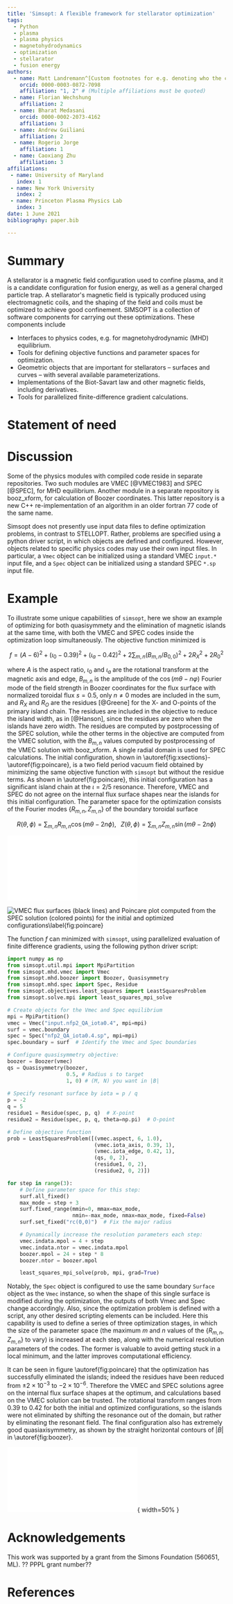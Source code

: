 ```yaml
---
title: 'Simsopt: A flexible framework for stellarator optimization'
tags:
  - Python
  - plasma
  - plasma physics
  - magnetohydrodynamics
  - optimization
  - stellarator
  - fusion energy
authors:
  - name: Matt Landremann^[Custom footnotes for e.g. denoting who the corresponding author is can be included like this.]
    orcid: 0000-0003-0872-7098
    affiliation: "1, 2" # (Multiple affiliations must be quoted)
  - name: Florian Wechshung
    affiliation: 2
  - name: Bharat Medasani
    orcid: 0000-0002-2073-4162
    affiliation: 3
  - name: Andrew Guiliani
    affiliation: 2
  - name: Rogerio Jorge
    affiliation: 1
  - name: Caoxiang Zhu
    affiliation: 3
affiliations:
 - name: University of Maryland 
   index: 1
 - name: New York University
   index: 2
 - name: Princeton Plasma Physics Lab
   index: 3
date: 1 June 2021
bibliography: paper.bib

---
```


# Summary

[//]: # (JOSS guidelines: A summary describing the high-level functionality and purpose of the software for a diverse, non-specialist audience.)

A stellarator is a magnetic field configuration used to confine
plasma, and it is a candidate configuration for fusion energy, as well
as a general charged particle trap.  A stellarator's magnetic field is
typically produced using electromagnetic coils, and the shaping of the
field and coils must be optimized to achieve good confinement.
SIMSOPT is a collection of software components for carrying out these
optimizations.  These components include

- Interfaces to physics codes, e.g. for magnetohydrodynamic (MHD) equilibrium.
- Tools for defining objective functions and parameter spaces for optimization.
- Geometric objects that are important for stellarators – surfaces and curves – with several available parameterizations.
- Implementations of the Biot-Savart law and other magnetic fields, including derivatives.
- Tools for parallelized finite-difference gradient calculations.




# Statement of need

[//]: # (Should include references "to other software addressing related needs.")



# Discussion

Some of the physics modules with compiled code reside in separate
repositories. Two such modules are VMEC [@VMEC1983] and
SPEC [@SPEC], for MHD equilibrium.  Another module in a separate
repository is booz_xform, for calculation of Boozer coordinates.  This
latter repository is a new C++ re-implementation of an algorithm in an
older fortran 77 code of the same name.

Simsopt does not presently use input data files to define optimization
problems, in contrast to STELLOPT. Rather, problems are specified
using a python driver script, in which objects are defined and
configured. However, objects related to specific physics codes may use
their own input files. In particular, a `Vmec` object can be
initialized using a standard VMEC `input.*` input file, and a `Spec`
object can be initialized using a standard SPEC `*.sp` input file.


# Example

To illustrate some unique capabilities of `simsopt`, here we show an
example of optimizing for both quasisymmety and the elimination of
magnetic islands at the same time, with both the VMEC and SPEC codes
inside the optimization loop simultaneously. The objective function
minimized is

$$f=(A-6)^2 + (\iota_0-0.39)^2 + (\iota_a-0.42)^2 + 2\sum_{m,n} (B_{m,n}/B_{0,0})^2 + 2R_X^2 + 2R_0^2$$

where $A$ is the aspect ratio, $\iota_0$ and $\iota_a$ are the
rotational transform at the magnetic axis and edge, $B_{m,n}$ is the
amplitude of the $\cos(m\theta-n\varphi)$ Fourier mode of the field
strength in Boozer coordinates for the flux surface with normalized
toroidal flux $s=0.5$, only $n \ne 0$ modes are included in the sum,
and $R_X$ and $R_O$ are the residues [@Greene] for the X- and O-points
of the primary island chain.  The residues are included in the
objective to reduce the island width, as in [@Hanson], since the
residues are zero when the islands have zero width.  The residues are
computed by postprocessing of the SPEC solution, while the other terms
in the objective are computed from the VMEC solution, with the
$B_{m,n}$ values computed by postprocessing of the VMEC solution with
booz_xform.  A single radial domain is used for SPEC calculations. The
initial configuration, shown in
\autoref{fig:xsections}-\autoref{fig:poincare}, is a two field period
vacuum field obtained by minimizing the same objective function with
`simsopt` but without the residue terms.  As shown in
\autoref{fig:poincare}, this initial configuration has a significant
island chain at the $\iota=2/5$ resonance. Therefore, VMEC and SPEC do
not agree on the internal flux surface shapes near the islands for
this initial configuration.  The parameter space for the optimization
consists of the Fourier modes $\{R_{m,n},\,Z_{m,n}\}$ of the boundary
toroidal surface

$$R(\theta,\phi) = \sum_{m,n}R_{m,n}\cos(m\theta-2n\phi), \;\;\; Z(\theta,\phi) = \sum_{m,n}Z_{m,n}\sin(m\theta-2n\phi)$$

![Initial and optimized stellarator shapes\label{fig:xsections}](20210530-01-014-combinedVmecSpecOpt_xsections.pdf)

![VMEC flux surfaces (black lines) and Poincare plot computed from the
 SPEC solution (colored points) for the initial and optimized
 configurations\label{fig:poincare}](20210530-01-014-combinedVmecSpecOpt_poincare.png)

The function $f$ can minimized with `simsopt`, using parallelized
evaluation of finite difference gradients, using the following python
driver script:

~~~python
import numpy as np
from simsopt.util.mpi import MpiPartition
from simsopt.mhd.vmec import Vmec
from simsopt.mhd.boozer import Boozer, Quasisymmetry
from simsopt.mhd.spec import Spec, Residue
from simsopt.objectives.least_squares import LeastSquaresProblem
from simsopt.solve.mpi import least_squares_mpi_solve

# Create objects for the Vmec and Spec equilibrium
mpi = MpiPartition()
vmec = Vmec("input.nfp2_QA_iota0.4", mpi=mpi)
surf = vmec.boundary
spec = Spec("nfp2_QA_iota0.4.sp", mpi=mpi)
spec.boundary = surf  # Identify the Vmec and Spec boundaries

# Configure quasisymmetry objective:
boozer = Boozer(vmec)
qs = Quasisymmetry(boozer,
                   0.5, # Radius s to target
                   1, 0) # (M, N) you want in |B|
		   
# Specify resonant surface by iota = p / q
p = -2
q = 5
residue1 = Residue(spec, p, q)  # X-point
residue2 = Residue(spec, p, q, theta=np.pi)  # O-point

# Define objective function                                                                                                                      
prob = LeastSquaresProblem([(vmec.aspect, 6, 1.0),
                            (vmec.iota_axis, 0.39, 1),
                            (vmec.iota_edge, 0.42, 1),
                            (qs, 0, 2),
                            (residue1, 0, 2),
                            (residue2, 0, 2)])

for step in range(3):
    # Define parameter space for this step:
    surf.all_fixed()
    max_mode = step + 3
    surf.fixed_range(mmin=0, mmax=max_mode,
                     nmin=-max_mode, nmax=max_mode, fixed=False)
    surf.set_fixed("rc(0,0)")  # Fix the major radius

    # Dynamically increase the resolution parameters each step:
    vmec.indata.mpol = 4 + step
    vmec.indata.ntor = vmec.indata.mpol
    boozer.mpol = 24 + step * 8
    boozer.ntor = boozer.mpol

    least_squares_mpi_solve(prob, mpi, grad=True)
~~~

Notably, the `Spec` object is configured to use the same boundary
`Surface` object as the `Vmec` instance, so when the shape of this
single surface is modified during the optimization, the outputs of
both Vmec and Spec change accordingly.  Also, since the optimization
problem is defined with a script, any other desired scripting elements
can be included. Here this capability is used to define a series of
three optimization stages, in which the size of the parameter space
(the maximum $m$ and $n$ values of the $\{R_{m,n},\,Z_{m,n}\}$ to
vary) is increased at each step, along with the numerical resolution
parameters of the codes. The former is valuable to avoid getting stuck
in a local minimum, and the latter improves computational efficiency.

It can be seen in figure \autoref{fig:poincare} that the optimization
has successfully eliminated the islands; indeed the residues have been
reduced from $\pm2\times 10^{-3}$ to $-2\times 10^{-6}$. Therefore the
VMEC and SPEC solutions agree on the internal flux surface shapes at
the optimum, and calculations based on the VMEC solution can be
trusted.  The rotational transform ranges from 0.39 to 0.42 for both
the initial and optimized configurations, so the islands were not
eliminated by shifting the resonance out of the domain, but rather by
eliminating the resonant field.  The final configuration also has
extremely good quasiaxisymmetry, as shown by the straight horizontal
contours of $|B|$ in \autoref{fig:boozer}.

![Magnetic field strength for the optimized stellarator shape,
 computed from VMEC and booz_xform, showing good
 quasisymmetry.\label{fig:boozer}](20210530-01-014-combinedVmecSpecOpt_boozPlot.pdf){
 width=50% }


# Acknowledgements

This work was supported by a grant from the Simons Foundation (560651, ML).
?? PPPL grant number??

# References
